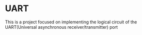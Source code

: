 # UART
This is a project focused on implementing the logical circuit of the UART(Universal asynchronous receiver/transmitter) port
